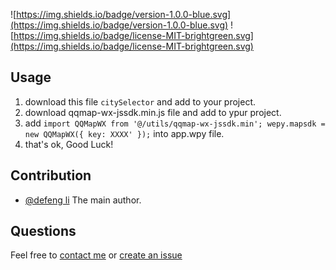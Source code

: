 ![https://img.shields.io/badge/version-1.0.0-blue.svg](https://img.shields.io/badge/version-1.0.0-blue.svg)
![https://img.shields.io/badge/license-MIT-brightgreen.svg](https://img.shields.io/badge/license-MIT-brightgreen.svg)

## Usage

1. download this file `citySelector` and add to your project.
2. download qqmap-wx-jssdk.min.js file and add to ypur project.
3. add `import QQMapWX from '@/utils/qqmap-wx-jssdk.min'; wepy.mapsdk = new QQMapWX({ key: XXXX' });` into app.wpy file.
4. that's ok, Good Luck!

## Contribution

- [@defeng li](mailto:zhuimengzhe9105@gmail.com) The main author.

## Questions

Feel free to [contact me](mailto:zhuimengzhe9105@gmail.com) or [create an issue](https://github.com/tony0511/wepy-city-select/issues/new)

